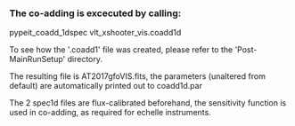 ### The co-adding is excecuted by calling: 

pypeit_coadd_1dspec vlt_xshooter_vis.coadd1d

To see how the '.coadd1' file was created, please refer to the 'Post-MainRunSetup' directory.

The resulting file is AT2017gfoVIS.fits, the parameters (unaltered from default) are automatically printed out to coadd1d.par

The 2 spec1d files are flux-calibrated beforehand, the sensitivity function is used in co-adding, as required for echelle instruments.
